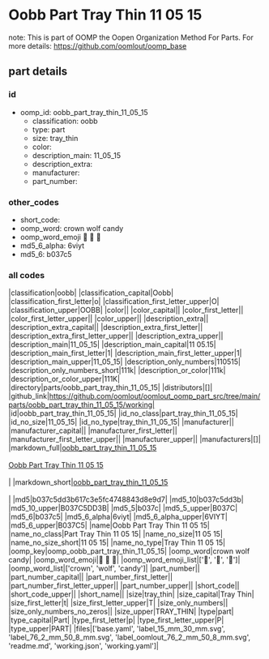 # Oobb Part Tray Thin 11 05 15  

note: This is part of OOMP the Oopen Organization Method For Parts. For more details: https://github.com/oomlout/oomp_base

##  part details





### id
* oomp_id: oobb_part_tray_thin_11_05_15
  * classification: oobb
  * type: part
  * size: tray_thin
  * color: 
  * description_main: 11_05_15
  * description_extra: 
  * manufacturer: 
  * part_number: 

### other_codes
* short_code: 
* oomp_word: crown wolf candy
* oomp_word_emoji :crown: :wolf: :candy:
* md5_6_alpha: 6viyt
* md5_6: b037c5

### all codes 
|classification|oobb|
|classification_capital|Oobb|
|classification_first_letter|o|
|classification_first_letter_upper|O|
|classification_upper|OOBB|
|color||
|color_capital||
|color_first_letter||
|color_first_letter_upper||
|color_upper||
|description_extra||
|description_extra_capital||
|description_extra_first_letter||
|description_extra_first_letter_upper||
|description_extra_upper||
|description_main|11_05_15|
|description_main_capital|11 05.15|
|description_main_first_letter|1|
|description_main_first_letter_upper|1|
|description_main_upper|11_05_15|
|description_only_numbers|110515|
|description_only_numbers_short|111k|
|description_or_color|111k|
|description_or_color_upper|111K|
|directory|parts/oobb_part_tray_thin_11_05_15|
|distributors|[]|
|github_link|https://github.com/oomlout/oomlout_oomp_part_src/tree/main/parts/oobb_part_tray_thin_11_05_15/working|
|id|oobb_part_tray_thin_11_05_15|
|id_no_class|part_tray_thin_11_05_15|
|id_no_size|11_05_15|
|id_no_type|tray_thin_11_05_15|
|manufacturer||
|manufacturer_capital||
|manufacturer_first_letter||
|manufacturer_first_letter_upper||
|manufacturer_upper||
|manufacturers|[]|
|markdown_full|[oobb_part_tray_thin_11_05_15](https://github.com/oomlout/oomlout_oomp_part_src/tree/main/parts/oobb_part_tray_thin_11_05_15/working)<br>[](https://github.com/oomlout/oomlout_oomp_part_src/tree/main/parts/oobb_part_tray_thin_11_05_15/working)<br>[Oobb Part Tray Thin 11 05 15](https://github.com/oomlout/oomlout_oomp_part_src/tree/main/parts/oobb_part_tray_thin_11_05_15/working)<br><br>|
|markdown_short|[oobb_part_tray_thin_11_05_15](https://github.com/oomlout/oomlout_oomp_part_src/tree/main/parts/oobb_part_tray_thin_11_05_15/working)<br><br>|
|md5|b037c5dd3b617c3e5fc4748843d8e9d7|
|md5_10|b037c5dd3b|
|md5_10_upper|B037C5DD3B|
|md5_5|b037c|
|md5_5_upper|B037C|
|md5_6|b037c5|
|md5_6_alpha|6viyt|
|md5_6_alpha_upper|6VIYT|
|md5_6_upper|B037C5|
|name|Oobb Part Tray Thin 11 05 15|
|name_no_class|Part Tray Thin 11 05 15|
|name_no_size|11 05 15|
|name_no_size_short|11 05 15|
|name_no_type|Tray Thin 11 05 15|
|oomp_key|oomp_oobb_part_tray_thin_11_05_15|
|oomp_word|crown wolf candy|
|oomp_word_emoji|:crown: :wolf: :candy:|
|oomp_word_emoji_list|[':crown:', ':wolf:', ':candy:']|
|oomp_word_list|['crown', 'wolf', 'candy']|
|part_number||
|part_number_capital||
|part_number_first_letter||
|part_number_first_letter_upper||
|part_number_upper||
|short_code||
|short_code_upper||
|short_name||
|size|tray_thin|
|size_capital|Tray Thin|
|size_first_letter|t|
|size_first_letter_upper|T|
|size_only_numbers||
|size_only_numbers_no_zeros||
|size_upper|TRAY_THIN|
|type|part|
|type_capital|Part|
|type_first_letter|p|
|type_first_letter_upper|P|
|type_upper|PART|
|files|['base.yaml', 'label_15_mm_30_mm.svg', 'label_76_2_mm_50_8_mm.svg', 'label_oomlout_76_2_mm_50_8_mm.svg', 'readme.md', 'working.json', 'working.yaml']|
